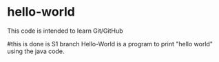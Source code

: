 # hello-world

This code is intended to learn Git/GitHub

#this is done is S1 branch
Hello-World is a program to print "hello world"
using the java code.
